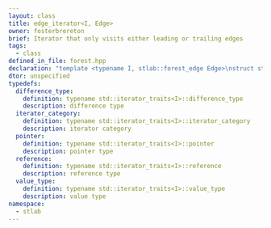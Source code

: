 ```yaml
---
layout: class
title: edge_iterator<I, Edge>
owner: fosterbrereton
brief: Iterator that only visits either leading or trailing edges
tags:
  - class
defined_in_file: forest.hpp
declaration: "template <typename I, stlab::forest_edge Edge>\nstruct stlab::edge_iterator;"
dtor: unspecified
typedefs:
  difference_type:
    definition: typename std::iterator_traits<I>::difference_type
    description: difference type
  iterator_category:
    definition: typename std::iterator_traits<I>::iterator_category
    description: iterator category
  pointer:
    definition: typename std::iterator_traits<I>::pointer
    description: pointer type
  reference:
    definition: typename std::iterator_traits<I>::reference
    description: reference type
  value_type:
    definition: typename std::iterator_traits<I>::value_type
    description: value type
namespace:
  - stlab
---
```

